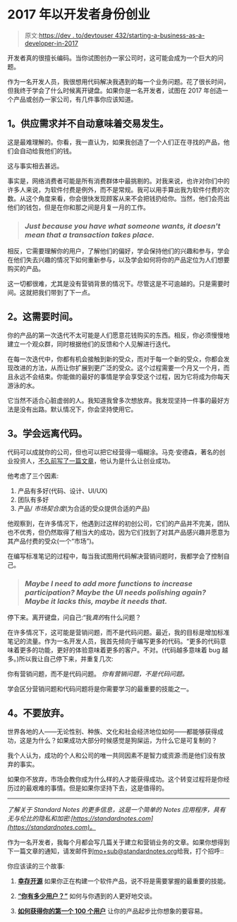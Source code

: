 # 2017 年以开发者身份创业

> 原文:[https://dev . to/devtouser 432/starting-a-business-as-a-developer-in-2017](https://dev.to/devtouser432/starting-a-business-as-a-developer-in-2017)

开发者真的很擅长编码。当你试图创办一家公司时，这可能会成为一个巨大的问题。

作为一名开发人员，我很想用代码解决我遇到的每一个业务问题。花了很长时间，但我终于学会了什么时候离开键盘。如果你是一名开发者，试图在 2017 年创造一个产品或创办一家公司，有几件事你应该知道。

## [](#1-supplying-a-demand-does-not-automatically-mean-a-transaction-occurs)1。供应需求并不自动意味着交易发生。

这是最难理解的。你看，我一直认为，如果我创造了一个人们正在寻找的产品，他们会自动给我他们的钱。

这与事实相去甚远。

事实是，网络消费者可能是所有消费群体中最挑剔的。对我来说，也许对你们中的许多人来说，为软件付费是例外，而不是常规。我可以用手算出我为软件付费的次数。从这个角度来看，你会很快发现顾客从来不会把钱扔给你。当然，他们会亮出他们的钱包，但是在你和那之间是月复一月的工作。

> ### [](#just-because-you-have-something-someone-wants-it-doesnt-mean-a-transaction-takes-place)*Just because you have what someone wants, it doesn't mean that a transaction takes place.*

相反，它需要理解你的用户，了解他们的偏好，学会保持他们的兴趣和参与，学会在他们失去兴趣的情况下如何重新参与，以及学会如何将你的产品定位为人们想要购买的产品。

这一切都很难，尤其是没有营销背景的情况下。尽管这是不可逾越的。只是需要时间。这就把我们带到了下一点。

## [](#2-it-will-take-time)2。这需要时间。

你的产品的第一次迭代不太可能是人们愿意花钱购买的东西。相反，你必须慢慢地建立一个观众群，同时根据他们的反馈和个人见解进行迭代。

在每一次迭代中，你都有机会接触到新的受众，而对于每一个新的受众，你都会发现改进的方法，从而让你扩展到更广泛的受众。这个过程需要一个月又一个月，而且永远不会结束。你能做的最好的事情是学会享受这个过程，因为它将成为你每天游泳的水。

它当然不适合心脏虚弱的人。我知道我曾多次想放弃。我发现坚持一件事的最好方法是没有出路。默认情况下，你会坚持使用它。

## [](#3-learn-to-step-away-from-the-code)3。学会远离代码。

代码可以成就你的公司，但也可以把它经营得一塌糊涂。马克·安德森，著名的创业投资人，[不久前写了一篇文章](http://pmarchive.com/guide_to_startups_part4.html)，他认为是什么让创业成功。

他考虑了三个因素:

1.  产品有多好(代码、设计、UI/UX)
2.  团队有多好
3.  产品/ *市场契合度*(为合适的受众提供合适的产品)

他观察到，在许多情况下，他遇到过这样的初创公司，它们的产品并不完美，团队也不优秀，但仍然取得了相当大的成功，因为它们找到了对其产品感兴趣并愿意为其产品付费的受众(一个“市场”)。

在编写标准笔记的过程中，每当我试图用代码解决营销问题时，我都学会了控制自己。

> ### [](#maybe-i-need-to-add-more-features-to-increase-engagement-maybe-the-ui-needs-to-be-more-polished-maybe-its-missing-this-maybe-it-needs-that)*Maybe I need to add more functions to increase participation? Maybe the UI needs polishing again? Maybe it lacks this, maybe it needs that.*

停下来。离开键盘，问自己:“我*真的*有什么问题？

在许多情况下，这可能是营销问题，而不是代码问题。最近，我的目标是增加标准笔记的流量。作为一名开发人员，我首先倾向于编写更多的代码。“更多的代码意味着更多的功能，更好的体验意味着更多的客户。不对。(代码越多意味着 bug 越多。)所以我让自己停下来，并重复几次:

你有营销问题，而不是代码问题。
*你有营销问题，不是代码问题。*

学会区分营销问题和代码问题将是你需要学习的最重要的技能之一。

## [](#4-dont-give-up)4。不要放弃。

世界各地的人——无论性别、种族、文化和社会经济地位如何——都能够获得成功，这是为什么？如果成功大部分时候感觉是狗屎运，为什么它是可复制的？

我个人认为，成功的个人和公司的唯一共同因素不是智力或资源:而是他们没有放弃的事实。

如果你不放弃，市场会教你成为什么样的人才能获得成功。这个转变过程将是你经历过的最艰难的事情。但是如果你坚持下去，这是值得的。

* * *

*了解关于 Standard Notes 的更多信息，这是一个简单的 Notes 应用程序，具有无与伦比的隐私和加密:[https://standardnotes.com](https://standardnotes.com)。*

作为一名开发者，我每个月都会写几篇关于建立和营销业务的文章。如果你想得到下一篇文章的通知，请发邮件到[mo+sub@standardnotes.org](//mailto:mo+sub@standardnotes.org)给我，打个招呼::

你应该读的三个故事:

1.  **[幸存开源](https://dev.to/bitario/surviving-in-open-source)**
    如果你正在构建一个软件产品，说不将是需要掌握的最重要的技能。

2.  **[“你有多少用户？”](https://dev.to/bitario/how-many-users-do-you-have)**
    如何与你遇到的人更好地交谈。

3.  **[如何获得你的第一个 100 个用户](https://medium.com/@mobitar/how-to-get-your-first-100-users-9f9d21e1b6e6)**
    让你的产品起步比你想象的要容易。